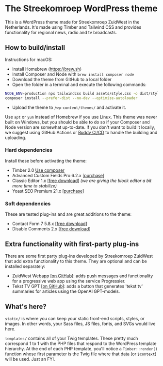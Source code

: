 
# The Streekomroep WordPress theme

This is a WordPress theme made for Streekomroep ZuidWest in the Netherlands. It's made using Timber and Tailwind CSS and provides functionality for regional news, radio and tv broadcasts.

## How to build/install
Instructions for macOS:
- Install Homebrew (https://brew.sh)
- Install Composer and Node with `brew install composer node`
- Download the theme from GitHub to a local folder
- Open the folder in a terminal and execute the following commands:

```bash
NODE_ENV=production npx tailwindcss build assets/style.css -o dist/style.css --minify
composer install --prefer-dist --no-dev --optimize-autoloader
```
- Upload the theme to `/wp-content/themes/` and activate it.

Use `apt` or `yum` instead of Homebrew if you use Linux. This theme was never built on Windows, but you should be able to do so if your Composer and Node version are somewhat up-to-date. If you don't want to build it locally, we suggest using GitHub Actions or [Buddy CI/CD](https://buddy.works/) to handle the building and uploading.

### Hard dependencies
Install these before activating the theme:
- Timber 2.0 [Use composer](https://timber.github.io/docs/v2/installation/installation/)
- Advanced Custom Fields Pro 6.2.x [[purchase](https://www.advancedcustomfields.com/pro/)]
- Classic Editor 1.x [[free download](https://wordpress.org/plugins/classic-editor/)] _(we are giving the block editor a bit more time to stabilize)_
- Yoast SEO Premium 21.x [[purchase](https://yoast.com/wordpress/plugins/seo/)]

### Soft dependencies
These are tested plug-ins and are great additions to the theme:
- Contact Form 7 5.8.x [[free download](https://wordpress.org/plugins/contact-form-7/)]
- Disable Comments 2.x [[free download](https://wordpress.org/plugins/disable-comments/)]

## Extra functionality with first-party plug-ins
There are some first party plug-ins developed by Streekomroep ZuidWest that add extra functionality to this theme. They are optional and can be installed separately:
- ZuidWest Webapp [[on GitHub](https://github.com/oszuidwest/zw-webapp)]: adds push messages and functionality for a progressive web app using the service Progressier.
- Tekst TV GPT [[on GitHub](https://github.com/oszuidwest/teksttvgpt)]: adds a button that generates 'tekst tv' summaries for articles using the OpenAI GPT-models.

## What's here?
`static/` is where you can keep your static front-end scripts, styles, or images. In other words, your Sass files, JS files, fonts, and SVGs would live here.

`templates/` contains all of your Twig templates. These pretty much correspond 1 to 1 with the PHP files that respond to the WordPress template hierarchy. At the end of each PHP template, you'll notice a `Timber::render()` function whose first parameter is the Twig file where that data (or `$context`) will be used. Just an FYI.
